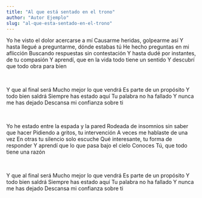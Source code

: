 ```yaml
---
title: "Al que está sentado en el trono"
author: "Autor Ejemplo"
slug: "al-que-esta-sentado-en-el-trono"
---
```


Yo he visto el dolor acercarse a mí
Causarme heridas, golpearme así
Y hasta llegué a preguntarme, dónde estabas tú
He hecho preguntas en mi aflicción
Buscando respuestas sin contestación
Y hasta dudé por instantes, de tu compasión
Y aprendí, que en la vida todo tiene un sentido
Y descubrí que todo obra para bien

<br/>

Y que al final será
Mucho mejor lo que vendrá
Es parte de un propósito
Y todo bien saldrá
Siempre has estado aquí
Tu palabra no ha fallado
Y nunca me has dejado
Descansa mi confianza sobre ti

<br/>

Yo he estado entre la espada y la pared
Rodeada de insomnios sin saber que hacer
Pidiendo a gritos, tu intervención
A veces me hablaste de una vez
En otras tu silencio solo escuche
Qué interesante, tu forma de responder
Y aprendí que lo que pasa bajo el cielo
Conoces Tú, que todo tiene una razón

<br/>

Y que al final será
Mucho mejor lo que vendrá
Es parte de un propósito
Y todo bien saldrá
Siempre has estado aquí
Tu palabra no ha fallado
Y nunca me has dejado
Descansa mi confianza sobre ti
